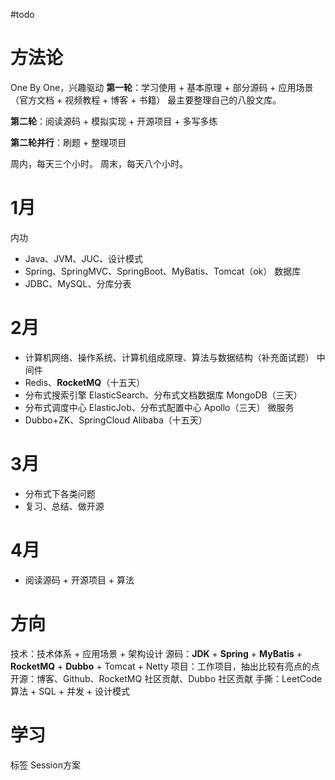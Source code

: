 #todo
# 方法论
One By One，兴趣驱动
**第一轮**：学习使用 + 基本原理 + 部分源码 + 应用场景（官方文档 + 视频教程 + 博客 + 书籍）
最主要整理自己的八股文库。

**第二轮**：阅读源码 + 模拟实现 + 开源项目 + 多写多练

**第二轮并行**：刷题 + 整理项目

周内，每天三个小时。
周末，每天八个小时。

# 1月
内功
- Java、JVM、JUC、设计模式
- Spring、SpringMVC、SpringBoot、MyBatis、Tomcat（ok）
数据库
- JDBC、MySQL、分库分表

# 2月
- 计算机网络、操作系统、计算机组成原理、算法与数据结构（补充面试题）
中间件
- Redis、**RocketMQ**（十五天）
- 分布式搜索引擎 ElasticSearch、分布式文档数据库 MongoDB（三天）
- 分布式调度中心 ElasticJob、分布式配置中心 Apollo（三天）
微服务
- Dubbo+ZK、SpringCloud Alibaba（十五天）

# 3月
- 分布式下各类问题
- 复习、总结、做开源
# 4月
- 阅读源码 + 开源项目 + 算法

# 方向
技术：技术体系 + 应用场景 + 架构设计
源码：**JDK** + **Spring**  + **MyBatis** + **RocketMQ** + **Dubbo** + Tomcat + Netty
项目：工作项目，抽出比较有亮点的点
开源：博客、Github、RocketMQ 社区贡献、Dubbo 社区贡献
手撕：LeetCode 算法 + SQL + 并发 + 设计模式

# 学习
标签
Session方案